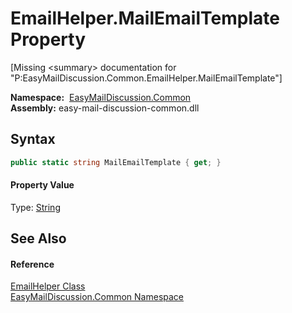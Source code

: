 EmailHelper.MailEmailTemplate Property
======================================

[Missing &lt;summary> documentation for "P:EasyMailDiscussion.Common.EmailHelper.MailEmailTemplate"]


  **Namespace:**  [EasyMailDiscussion.Common][1]  
  **Assembly:** easy-mail-discussion-common.dll

Syntax
------

```csharp
public static string MailEmailTemplate { get; }
```

#### Property Value
Type: [String][2]

See Also
--------

#### Reference
[EmailHelper Class][3]  
[EasyMailDiscussion.Common Namespace][1]  

[1]: ../README.md
[2]: https://docs.microsoft.com/dotnet/api/system.string
[3]: README.md